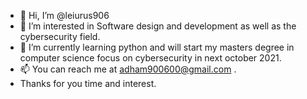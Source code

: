 - 👋 Hi, I’m @leiurus906
- 👀 I’m interested in Software design and development as well as the cybersecurity field.
- 🌱 I’m currently learning python and will start my masters degree in computer science focus on cybersecurity in next october 2021.
- 📫 You can reach me at adham900600@gmail.com .
- Thanks for you time and interest.

<!---
leiurus906/leiurus906 is a ✨ special ✨ repository because its `README.md` (this file) appears on your GitHub profile.
You can click the Preview link to take a look at your changes.
--->
